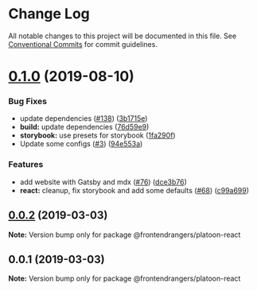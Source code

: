# Change Log

All notable changes to this project will be documented in this file.
See [Conventional Commits](https://conventionalcommits.org) for commit guidelines.

# [0.1.0](https://github.com/FrontendRangers/platoon/compare/@frontendrangers/platoon-react@0.0.1...@frontendrangers/platoon-react@0.1.0) (2019-08-10)


### Bug Fixes

* update dependencies ([#138](https://github.com/FrontendRangers/platoon/issues/138)) ([3b1715e](https://github.com/FrontendRangers/platoon/commit/3b1715e))
* **build:** update dependencies ([76d59e9](https://github.com/FrontendRangers/platoon/commit/76d59e9))
* **storybook:** use presets for storybook ([1fa290f](https://github.com/FrontendRangers/platoon/commit/1fa290f))
* Update some configs ([#3](https://github.com/FrontendRangers/platoon/issues/3)) ([94e553a](https://github.com/FrontendRangers/platoon/commit/94e553a))


### Features

* add website with Gatsby and mdx ([#76](https://github.com/FrontendRangers/platoon/issues/76)) ([dce3b76](https://github.com/FrontendRangers/platoon/commit/dce3b76))
* **react:** cleanup, fix storybook and add some defaults ([#68](https://github.com/FrontendRangers/platoon/issues/68)) ([c99a699](https://github.com/FrontendRangers/platoon/commit/c99a699))





## [0.0.2](https://github.com/FrontendRangers/platoon/compare/@frontendrangers/platoon-react@0.0.1...@frontendrangers/platoon-react@0.0.2) (2019-03-03)

**Note:** Version bump only for package @frontendrangers/platoon-react





## 0.0.1 (2019-03-03)

**Note:** Version bump only for package @frontendrangers/platoon-react

